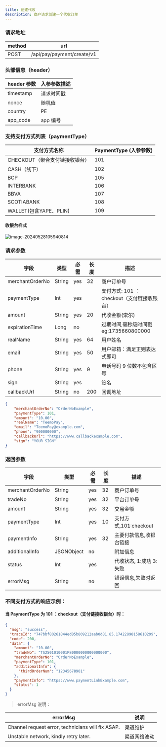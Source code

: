 ```yaml
---
title: 创建代收
description: 商户请求创建一个代收订单
---
```


### 请求地址

| method | url                        |
| ------ | -------------------------- |
| POST   | /api/pay/payment/create/v1 |

### 头部信息（header）

| header 参数 | 入参参数描述 |
| ----------- | ----------- |
| timestamp   | 请求时间戳  |
| nonce       | 随机值      |
| country     | PE   |
| app_code    | app 编号    |

### 支持支付方式列表（paymentType）

| 支付方式名称              | PaymentType (入参参数) |
|---------------------| ---------------------- |
| CHECKOUT（聚合支付链接收银台） | 101                    |
| CASH（线下）            | 102                    |
| BCP                 | 105                    |
| INTERBANK           | 106                    |
| BBVA                | 107                    |
| SCOTIABANK          | 108                    |
| WALLET(包含YAPE、PLIN) | 109                    |

#### 收银台样式
![image-20240528105940814](https://image.xiwu.me/2024/903d077857edfdec8deee35a455587f4.png)


### 请求参数

| 字段            | 类型   | 必需 | 长度  | 描述                                          |
| --------------- | ------ | ---- |-----| --------------------------------------------- |
| merchantOrderNo | String | yes  | 32  | 商户订单号                                    |
| paymentType     | Int    | yes  |     | 支付方式: 101 ：checkout（支付链接收银台）    |
| amount          | String | yes  | 20  | 代收金额(索尔)                                |
| expirationTime  | Long   | no   |     | 过期时间,毫秒级时间戳 eg:1735660800000                           |
| realName        | String | yes  | 64  | 用户姓名 |
| email           | String | yes  | 50  | 用户邮箱：满足正则表达式即可                  |
| phone           | String | yes  | 9   | 电话号码 9 位数不包含区号                     |
| sign            | String | yes  |     | 签名                                          |
| callbackUrl     | String | no   | 200 | 回调地址                                      |

```json title="请求示例"
{
    "merchantOrderNo": "OrderNoExample",
    "paymentType": 101,
    "amount": "10.00",
    "realName": "TeemoPay",
    "email": "TeemoPay@example.com",
    "phone": "900000000",
    "callbackUrl": "https://www.callbackexample.com",
    "sign": "YOUR_SIGN"
}
```

### 返回参数

| 字段            | 类型       | 必需 | 长度 | 描述                |
| --------------- | ---------- | ---- | ---- |-------------------|
| merchantOrderNo | String     | yes  | 32   | 商户订单号             |
| tradeNo         | String     | yes  | 32   | 平台订单号             |
| amount          | String     | yes  | 32   | 交易金额              |
| paymentType     | Int        | yes  | 10   | 支付方式,101:checkout |
| paymentInfo     | String     | yes  | 32   | 主要付款信息,收银台链接      |
| additionalInfo  | JSONObject | no   |      | 附加信息              |
| status          | Int        | yes  |      | 代收状态, 1:成功 3:失败     |
| errorMsg        | String     | no   |      | 错误信息,失败时返回        |


### 不同支付方式的响应示例：

#### 当 PaymentType 为 101 ：checkout（支付链接收银台）时：

```json
{
  "msg": "success",
  "traceId": "747bbf80261844ed85b809212aab0d81.85.17422898158610299",
  "code": 200,
  "data": {
    "amount": "10.00",
    "tradeNo": "TS2501010001PE0000000000000000",
    "merchantOrderNo": "OrderNoExample",
    "paymentType": 101,
    "additionalInfo": {
      "thirdOrderNum": "12345678901"
    },
    "paymentInfo": "https://www.paymentLinkExample.com",
    "status": 1
  }
}
```


> errorMsg 说明：

| errorMsg                                | 说明    |
| ------------------------------------------- |-------|
| Channel request error, technicians will fix ASAP. | 渠道维护  |
| Unstable network, kindly retry later. |渠道网络波动|